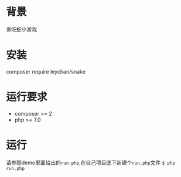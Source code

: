 # 背景
贪吃蛇小游戏

# 安装
composer require leychan/snake

# 运行要求
- composer >= 2
- php >= 7.0

# 运行
请参照demo里面给出的`run.php`,在自己项目底下新建个`run.php`文件
`$ php run.php`